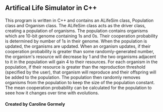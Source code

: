 ## Artifical Life Simulator in C++
####
This program is written in C++ and contains an ALifeSim class, Population class and Organism class. The ALifeSim class acts as the driver class, creating a population of organisms. The population contains organisms which are 10-bit genome containing 1s and 0s. Their cooperation probability is determined by number of 1s in their genome. When the population is updated, the organisms are updated. When an organism updates, if their cooperation probability is greater than some randomly-generated number, the organism's resource will decrease by 1 and the two organisms adjacent to it in the population will gain 4 to their resources. For each organism in the population, if their resource is greater than the reproduction threshold (specified by the user), that organism will reproduce and their offspring will be added to the population. The population then randomly removes organisms from the population to keep the size of the population constant. The mean cooperation probability can be calculated for the population to seee how it changes over time with evolutions. 
#### Created by Caroline Gormely 
